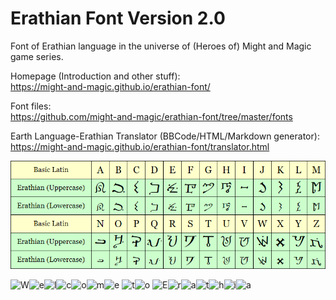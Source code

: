# Erathian Font Version 2.0

Font of Erathian language in the universe of (Heroes of) Might and Magic game series.

Homepage (Introduction and other stuff):  
https://might-and-magic.github.io/erathian-font/

Font files:  
https://github.com/might-and-magic/erathian-font/tree/master/fonts

Earth Language-Erathian Translator (BBCode/HTML/Markdown generator):  
https://might-and-magic.github.io/erathian-font/translator.html

![Erathian Alphabet Letters List](https://github.com/might-and-magic/erathian-font/blob/master/alphabet.png "Erathian Alphabet Letters List")

![W](https://might-and-magic.github.io/erathian-font/png/w_upper.png "W")![e](https://might-and-magic.github.io/erathian-font/png/e.png "e")![l](https://might-and-magic.github.io/erathian-font/png/l.png "l")![c](https://might-and-magic.github.io/erathian-font/png/c.png "c")![o](https://might-and-magic.github.io/erathian-font/png/o.png "o")![m](https://might-and-magic.github.io/erathian-font/png/m.png "m")![e](https://might-and-magic.github.io/erathian-font/png/e.png "e") ![t](https://might-and-magic.github.io/erathian-font/png/t.png "t")![o](https://might-and-magic.github.io/erathian-font/png/o.png "o") ![E](https://might-and-magic.github.io/erathian-font/png/e_upper.png "E")![r](https://might-and-magic.github.io/erathian-font/png/r.png "r")![a](https://might-and-magic.github.io/erathian-font/png/a.png "a")![t](https://might-and-magic.github.io/erathian-font/png/t.png "t")![h](https://might-and-magic.github.io/erathian-font/png/h.png "h")![i](https://might-and-magic.github.io/erathian-font/png/i.png "i")![a](https://might-and-magic.github.io/erathian-font/png/a.png "a")